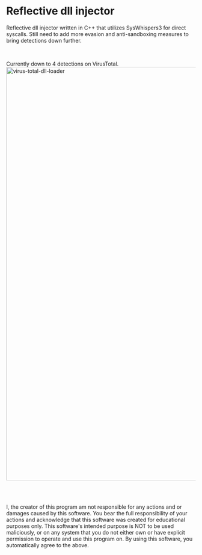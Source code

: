 # Reflective dll injector
Reflective dll injector written in C++ that utilizes SysWhispers3 for direct syscalls. Still need to add more evasion and anti-sandboxing measures to bring detections down further.

<br>

Currently down to 4 detections on VirusTotal.
<img width="1484" height="1100" alt="virus-total-dll-loader" src="https://github.com/user-attachments/assets/e5abccf1-14b7-48a4-a510-dfed380f25a5" />

<br>
<br>

I, the creator of this program am not responsible for any actions and or damages caused by this software. You bear the full responsibility of your actions and acknowledge that this software was created for educational purposes only. This software's intended purpose is NOT to be used maliciously, or on any system that you do not either own or have explicit permission to operate and use this program on. By using this software, you automatically agree to the above.


